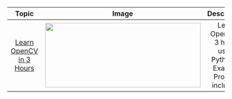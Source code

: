 
<table>
<thead>
<tr>
<th align="center">Topic</th>
<th align="center">Image</th>
<th align="center">Description</th>
</tr>
</thead>
  
  <tbody>
<tr>
<td align="center"><a href="https://github.com/davidr-AI/OpenCV-Python/blob/main/detectclickonimage.py">Learn OpenCV in 3 Hours</a></td>
<td align="center"><a target="_blank" rel="noopener noreferrer" href="https://github.com/davidr-AI/OpenCV-Python/tree/4c29d7774e8dd041b542936386a7f52e232a6ef3/images/onclick.gif"><img src="https://github.com/davidr-AI/OpenCV-Python/tree/4c29d7774e8dd041b542936386a7f52e232a6ef3/images/onclick.gif" width="360" height="150" style="max-width: 100%;"></a></td>
<td align="center">Learn Opencv in 3 hours using Python. 3 Example Projects included.  <br></td>
</tr>
</tbody>
</table>


